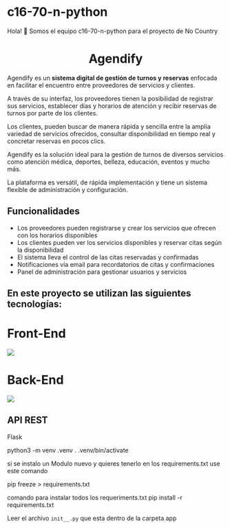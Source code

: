 # c16-70-n-python

Hola! 👋 Somos el equipo c16-70-n-python para el proyecto de No Country
<h1 align="center">Agendify</h1>

Agendify es un **sistema digital de gestión de turnos y reservas** enfocada en facilitar el encuentro entre proveedores de servicios y clientes.

A través de su interfaz, los proveedores tienen la posibilidad de registrar sus servicios, establecer días y horarios de atención y recibir reservas de turnos por parte de los clientes.

Los clientes, pueden buscar de manera rápida y sencilla entre la amplia variedad de servicios ofrecidos, consultar disponibilidad en tiempo real y concretar reservas en pocos clics.

Agendify es la solución ideal para la gestión de turnos de diversos servicios como atención médica, deportes, belleza, educación, eventos y mucho más.

La plataforma es versátil, de rápida implementación y tiene un sistema flexible de administración y configuración.

## Funcionalidades

+ Los proveedores pueden registrarse y crear los servicios que ofrecen con los horarios disponibles
+ Los clientes pueden ver los servicios disponibles y reservar citas según la disponibilidad
+ El sistema lleva el control de las citas reservadas y confirmadas
+ Notificaciones vía email para recordatorios de citas y confirmaciones
+ Panel de administración para gestionar usuarios y servicios

<p align="left">
<h2>En este proyecto se utilizan las siguientes tecnologías:</h2> 
</p>
<h1 align="left">Front-End</h1>
<p align="left">
  <a href="https://skillicons.dev">
    <img src="https://skillicons.dev/icons?i=html,css,bootstrap,js" />
  </a>
</p>

<h1 align="left">Back-End</h1>
<p align="left">
  <a href="https://skillicons.dev">
    <img src="https://skillicons.dev/icons?i=python,flask,mysql" />
  </a>
</p>

## API REST

Flask

python3 -m venv .venv
. .venv/bin/activate

si se instalo un Modulo nuevo y quieres tenerlo en los requirements.txt use este comando

pip freeze > requirements.txt

comando para instalar todos los requeriments.txt
pip install -r requirements.txt

Leer el archivo ```init__.py``` que esta dentro de la carpeta app